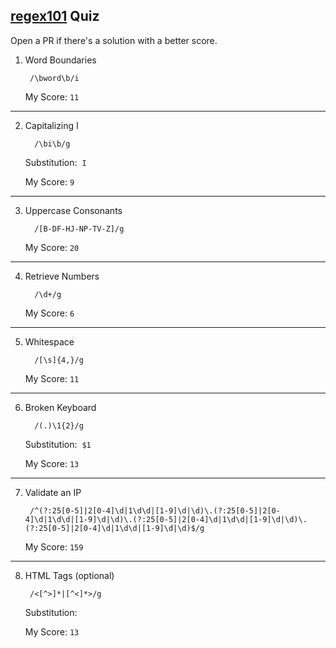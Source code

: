 ## [regex101](https://regex101.com/quiz) Quiz

Open a PR if there's a solution with a better score.

1.  Word Boundaries

         /\bword\b/i

    My Score:&nbsp;`11`

---

2.  Capitalizing I

          /\bi\b/g

    Substitution:&nbsp;&nbsp;`I`

    My Score:&nbsp;`9`

---

3.  Uppercase Consonants

          /[B-DF-HJ-NP-TV-Z]/g

    My Score:&nbsp;`20`

---

4.  Retrieve Numbers

          /\d+/g

    My Score:&nbsp;`6`

---

5.  Whitespace

          /[\s]{4,}/g

    My Score:&nbsp;`11`

---

6.  Broken Keyboard

          /(.)\1{2}/g

    Substitution:&nbsp;&nbsp;`$1`

    My Score:&nbsp;`13`

---

7.  Validate an IP

         /^(?:25[0-5]|2[0-4]\d|1\d\d|[1-9]\d|\d)\.(?:25[0-5]|2[0-4]\d|1\d\d|[1-9]\d|\d)\.(?:25[0-5]|2[0-4]\d|1\d\d|[1-9]\d|\d)\.(?:25[0-5]|2[0-4]\d|1\d\d|[1-9]\d|\d)$/g

    My Score:&nbsp;`159`

---

8.  HTML Tags (optional)

         /<[^>]*|[^<]*>/g

    Substitution:&nbsp;&nbsp;` `

    My Score:&nbsp;`13`
